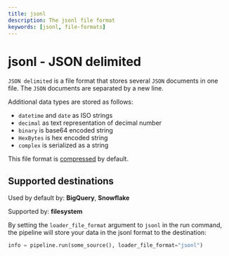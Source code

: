 ```yaml
---
title: jsonl
description: The jsonl file format
keywords: [jsonl, file-formats]
---
```


# jsonl - JSON delimited
`JSON delimited` is a file format that stores several `JSON` documents in one file. The `JSON` documents are separated by a new line.

Additional data types are stored as follows:
* `datetime` and `date` as ISO strings
* `decimal` as text representation of decimal number
* `binary` is base64 encoded string
* `HexBytes` is hex encoded string
* `complex` is serialized as a string

This file format is [compressed](../../reference/performance.md#disabling-and-enabling-file-compression) by default.

## Supported destinations
Used by default by: **BigQuery**, **Snowflake**

Supported by: **filesystem**

By setting the `loader_file_format` argument to `jsonl` in the run command, the pipeline will store your data in the jsonl format to the destination:

```python
info = pipeline.run(some_source(), loader_file_format="jsonl")
```

